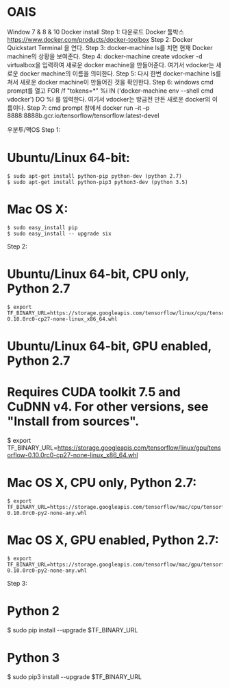 # OAIS

Window 7 & 8 & 10
Docker install
Step 1: 다운로드 Docker 툴박스 https://www.docker.com/products/docker-toolbox
Step 2: Docker Quickstart Terminal 을 연다.
Step 3: docker-machine ls를 치면 현재 Docker machine의 상황을 보여준다.
Step 4: docker-machine create vdocker -d virtualbox을 입력하여 새로운 docker machine을 만들어준다. 여기서 vdocker는 새로운 docker machine의 이름을 의미한다.
Step 5: 다시 한번 docker-machine ls를 쳐서 새로운 docker machine이 만들어진 것을 확인한다.
Step 6: windows cmd prompt를 열고 FOR /f "tokens=*" %i IN ('docker-machine env --shell cmd vdocker') DO %i 를 입력한다. 여기서 vdocker는 방금전 만든 새로운 docker의 이름이다.
Step 7: cmd prompt 창에서 docker run –it –p 8888:8888b.gcr.io/tensorflow/tensorflow:latest-devel 


우분투/맥OS
Step 1:
# Ubuntu/Linux 64-bit:
	$ sudo apt-get install python-pip python-dev (python 2.7)
	$ sudo apt-get install python-pip3 python3-dev (python 3.5)
	
# Mac OS X:
	$ sudo easy_install pip
	$ sudo easy_install -- upgrade six

Step 2:
# Ubuntu/Linux 64-bit, CPU only, Python 2.7
	$ export TF_BINARY_URL=https://storage.googleapis.com/tensorflow/linux/cpu/tensorflow-	0.10.0rc0-cp27-none-linux_x86_64.whl

# Ubuntu/Linux 64-bit, GPU enabled, Python 2.7
# Requires CUDA toolkit 7.5 and CuDNN v4. For other versions, see "Install from sources".
$ export TF_BINARY_URL=https://storage.googleapis.com/tensorflow/linux/gpu/tensorflow-0.10.0rc0-cp27-none-linux_x86_64.whl

# Mac OS X, CPU only, Python 2.7:
	$ export TF_BINARY_URL=https://storage.googleapis.com/tensorflow/mac/cpu/tensorflow-	0.10.0rc0-py2-none-any.whl

# Mac OS X, GPU enabled, Python 2.7:
	$ export TF_BINARY_URL=https://storage.googleapis.com/tensorflow/mac/gpu/tensorflow-	0.10.0rc0-py2-none-any.whl


Step 3:
# Python 2
$ sudo pip install --upgrade $TF_BINARY_URL

# Python 3
$ sudo pip3 install --upgrade $TF_BINARY_URL
